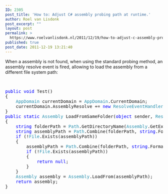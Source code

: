 ```yaml
---
ID: 2305
post_title: 'How to: Adjust C# assembly probing path at runtime.'
author: Roel van Lisdonk
post_excerpt: ""
layout: post
permalink: >
  https://www.roelvanlisdonk.nl/2011/12/19/how-to-adjust-c-assembly-probing-path-at-runtime/
published: true
post_date: 2011-12-19 13:21:40
---
```

<p>When a assembly is not found, when using the standard probing method, an assembly resolve event is fired, allowing to load the assembly from a different file system path:</p>  <p>&#160;</p>  <pre class="code"><span style="color: blue">public void </span>Test()
{
    <span style="color: #2b91af">AppDomain </span>currentDomain = <span style="color: #2b91af">AppDomain</span>.CurrentDomain;
    currentDomain.AssemblyResolve += <span style="color: blue">new </span><span style="color: #2b91af">ResolveEventHandler</span>(LoadFromSameFolder);
}
<span style="color: blue">public static </span><span style="color: #2b91af">Assembly </span>LoadFromSameFolder(<span style="color: blue">object </span>sender, <span style="color: #2b91af">ResolveEventArgs </span>args)
{
    <span style="color: blue">string </span>folderPath = <span style="color: #2b91af">Path</span>.GetDirectoryName(<span style="color: #2b91af">Assembly</span>.GetExecutingAssembly().Location);
    <span style="color: blue">string </span>assemblyPath = <span style="color: #2b91af">Path</span>.Combine(folderPath, <span style="color: blue">string</span>.Format(<span style="color: #a31515">&quot;{0}.dll&quot;</span>, <span style="color: blue">new </span><span style="color: #2b91af">AssemblyName</span>(args.Name).Name));
    <span style="color: blue">if </span>(!<span style="color: #2b91af">File</span>.Exists(assemblyPath))
    {
        assemblyPath = <span style="color: #2b91af">Path</span>.Combine(folderPath, <span style="color: blue">string</span>.Format(<span style="color: #a31515">&quot;{0}.exe&quot;</span>, <span style="color: blue">new </span><span style="color: #2b91af">AssemblyName</span>(args.Name).Name));
        <span style="color: blue">if </span>(!<span style="color: #2b91af">File</span>.Exists(assemblyPath))
        {
            <span style="color: blue">return null</span>;
        }
    }
    <span style="color: #2b91af">Assembly </span>assembly = <span style="color: #2b91af">Assembly</span>.LoadFrom(assemblyPath);
    <span style="color: blue">return </span>assembly;
}</pre>